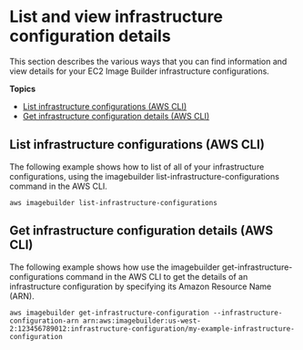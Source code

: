 # List and view infrastructure configuration details<a name="infra-config-details"></a>

This section describes the various ways that you can find information and view details for your EC2 Image Builder infrastructure configurations\.

**Topics**
+ [List infrastructure configurations \(AWS CLI\)](#cli-list-infrastructure-configurations)
+ [Get infrastructure configuration details \(AWS CLI\)](#cli-get-infrastructure-configuration-details)

## List infrastructure configurations \(AWS CLI\)<a name="cli-list-infrastructure-configurations"></a>

The following example shows how to list of all of your infrastructure configurations, using the imagebuilder list\-infrastructure\-configurations command in the AWS CLI\.

```
aws imagebuilder list-infrastructure-configurations
```

## Get infrastructure configuration details \(AWS CLI\)<a name="cli-get-infrastructure-configuration-details"></a>

The following example shows how use the imagebuilder get\-infrastructure\-configurations command in the AWS CLI to get the details of an infrastructure configuration by specifying its Amazon Resource Name \(ARN\)\.

```
aws imagebuilder get-infrastructure-configuration --infrastructure-configuration-arn arn:aws:imagebuilder:us-west-2:123456789012:infrastructure-configuration/my-example-infrastructure-configuration
```